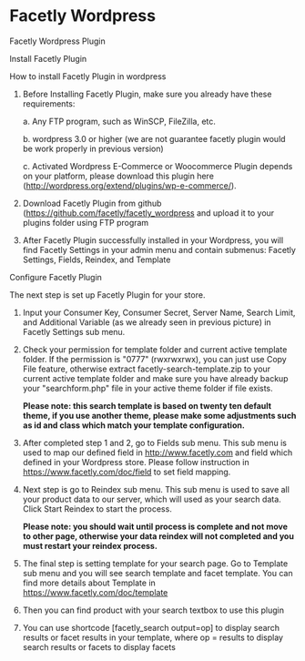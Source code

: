 Facetly Wordpress
=================

Facetly Wordpress Plugin

Install Facetly Plugin

How to install Facetly Plugin in wordpress

1. Before Installing Facetly Plugin, make sure you already have these requirements:
    
    a. Any FTP program, such as WinSCP, FileZilla, etc.
    
    b. wordpress 3.0 or higher (we are not guarantee facetly plugin would be work properly in previous version)
    
    c. Activated Wordpress E-Commerce or Woocommerce Plugin depends on your platform, please download this plugin here (http://wordpress.org/extend/plugins/wp-e-commerce/).

2. Download Facetly Plugin from github (https://github.com/facetly/facetly_wordpress and upload it to your plugins folder using FTP program

3. After Facetly Plugin successfully installed in your Wordpress, you will find Facetly Settings in your admin menu and contain submenus: Facetly Settings, Fields, Reindex, and Template

Configure Facetly Plugin

The next step is set up Facetly Plugin for your store.

1. Input your Consumer Key, Consumer Secret, Server Name, Search Limit, and Additional Variable (as we already seen in previous picture) in Facetly Settings sub menu.

2. Check your permission for template folder and current active template folder. If the permission is "0777" (rwxrwxrwx), you can just use Copy File feature, otherwise extract facetly-search-template.zip to your current active template folder and make sure you have already backup your "searchform.php" file in your active theme folder if file exists.

    <b>Please note: this search template is based on twenty ten default theme, if you use another theme, please make some adjustments such as id and class which match your template configuration.</b>

3. After completed step 1 and 2, go to Fields sub menu. This sub menu is used to map our defined field in http://www.facetly.com and field which defined in your Wordpress store. Please follow instruction in https://www.facetly.com/doc/field to set field mapping.

4. Next step is go to Reindex sub menu. This sub menu is used to save all your product data to our server, which will used as your search data. Click Start Reindex to start the process.

    <b>Please note: you should wait until process is complete and not move to other page, otherwise your data reindex will not completed and you must restart your reindex process.</b>

5. The final step is setting template for your search page. Go to Template sub menu and you will see search template and facet template. You can find more details about Template in https://www.facetly.com/doc/template

6. Then you can find product with your search textbox to use this plugin

7. You can use shortcode [facetly_search output=op] to display search results or facet results in your template, where op = results to display search results or facets to display facets